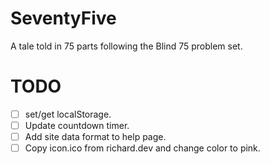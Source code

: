 # SeventyFive

A tale told in 75 parts following the Blind 75 problem set.

# TODO

- [ ] set/get localStorage.
- [ ] Update countdown timer.
- [ ] Add site data format to help page.
- [ ] Copy icon.ico from richard.dev and change color to pink.
